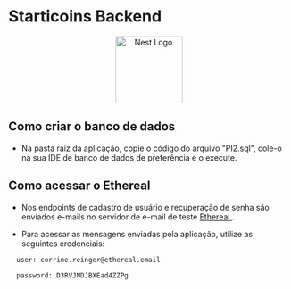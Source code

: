 # Starticoins Backend

<p align="center">
  <a href="http://nestjs.com/" target="blank"><img src="https://nestjs.com/img/logo-small.svg" width="120" alt="Nest Logo" /></a>
</p>

## Como criar o banco de dados

* Na pasta raiz da aplicação, copie o código do arquivo "PI2.sql", cole-o na sua IDE de banco de dados de preferência e o execute.


## Como acessar o Ethereal

* Nos endpoints de cadastro de usuário e recuperação de senha são enviados e-mails no servidor de e-mail de teste <a href="https://ethereal.email/"> Ethereal </a>. 

* Para acessar as mensagens enviadas pela aplicação, utilize as seguintes credenciais:

```   
  user: corrine.reinger@ethereal.email
```

```   
  password: D3RVJNDJBXEad4ZZPg
```
